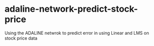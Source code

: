 # adaline-network-predict-stock-price
Using the ADALINE netwrok to predict error in using Linear and LMS on stock price data
